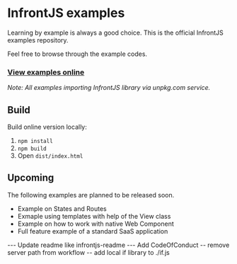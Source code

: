 # InfrontJS examples

Learning by example is always a good choice. This is the official InfrontJS examples repository.

Feel free to browse through the example codes.

### [View examples online](https://examples.infrontjs.com)

_Note: All examples importing InfrontJS library via unpkg.com service._

## Build

Build online version locally:

1. `npm install`
2. `npm build`
3. Open `dist/index.html`

## Upcoming

The following examples are planned to be released soon.

- Example on States and Routes
- Exmaple using templates with help of the View class
- Example on how to work with native Web Component 
- Full feature example of a standard SaaS application


--- Update readme like infrontjs-readme
--- Add CodeOfConduct
-- remove server path from workflow
-- add local if library to ./if.js
